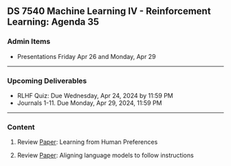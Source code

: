 ## DS 7540 Machine Learning IV - Reinforcement Learning: Agenda 35


### Admin Items

- Presentations Friday Apr 26 and Monday, Apr 29

  
---

### Upcoming Deliverables

- RLHF Quiz: Due Wednesday, Apr 24, 2024 by 11:59 PM 
- Journals 1-11. Due Monday, Apr 29, 2024, 11:59 PM

---

### Content

1. Review [Paper](https://arxiv.org/pdf/1706.03741.pdf): Learning from Human Preferences

2. Review [Paper](https://arxiv.org/abs/2203.02155): Aligning language models to follow instructions  

 
